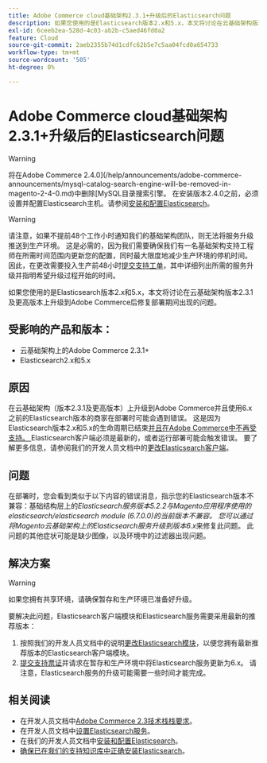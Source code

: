 ```yaml
---
title: Adobe Commerce cloud基础架构2.3.1+升级后的Elasticsearch问题
description: 如果您使用的是Elasticsearch版本2.x和5.x，本文将讨论在云基础架构版本2.3.1及更高版本上升级到Adobe Commerce后修复部署期间出现的问题。
exl-id: 6ceeb2ea-528d-4c03-ab2b-c5aed46fd0a2
feature: Cloud
source-git-commit: 2aeb2355b74d1cdfc62b5e7c5aa04fcd0a654733
workflow-type: tm+mt
source-wordcount: '505'
ht-degree: 0%

---
```


# Adobe Commerce cloud基础架构2.3.1+升级后的Elasticsearch问题

>[!WARNING]
>
>将在Adobe Commerce 2.4.0](/help/announcements/adobe-commerce-announcements/mysql-catalog-search-engine-will-be-removed-in-magento-2-4-0.md)中删除[MySQL目录搜索引擎。 在安装版本2.4.0之前，必须设置并配置Elasticsearch主机。请参阅[安装和配置Elasticsearch](https://experienceleague.adobe.com/en/docs/commerce-operations/configuration-guide/search/overview-search)。

>[!WARNING]
>
>请注意，如果不提前48个工作小时通知我们的基础架构团队，则无法将服务升级推送到生产环境。 这是必需的，因为我们需要确保我们有一名基础架构支持工程师在所需时间范围内更新您的配置，同时最大限度地减少生产环境的停机时间。 因此，在更改需要投入生产前48小时[提交支持工单](/help/help-center-guide/help-center/magento-help-center-user-guide.md#submit-ticket)，其中详细列出所需的服务升级并指明希望升级过程开始的时间。

如果您使用的是Elasticsearch版本2.x和5.x，本文将讨论在云基础架构版本2.3.1及更高版本上升级到Adobe Commerce后修复部署期间出现的问题。

## 受影响的产品和版本：

* 云基础架构上的Adobe Commerce 2.3.1+
* Elasticsearch2.x和5.x

## 原因

在云基础架构（版本2.3.1及更高版本）上升级到Adobe Commerce并且使用6.x之前的Elasticsearch版本的商家在部署时可能会遇到错误。 这是因为Elasticsearch版本2.x和5.x的生命周期已结束[并且在Adobe Commerce中不再受支持。 ](https://www.elastic.co/support/eol)Elasticsearch客户端必须是最新的，或者运行部署可能会触发错误。 要了解更多信息，请参阅我们的开发人员文档中的[更改Elasticsearch客户端](https://experienceleague.adobe.com/en/docs/commerce-operations/configuration-guide/search/overview-search)。

## 问题

在部署时，您会看到类似于以下内容的错误消息，指示您的Elasticsearch版本不兼容：基础结构层上的&#x200B;*Elasticsearch服务版本5.2.2与Magento应用程序使用的elasticsearch/elasticsearch module (6.7.0.0)的当前版本不兼容。* *您可以通过将Magento云基础架构上的Elasticsearch服务升级到版本6.x*&#x200B;来修复此问题。 此问题的其他症状可能是缺少图像，以及环境中的过滤器出现问题。

## 解决方案

>[!WARNING]
>
>如果您拥有共享环境，请确保暂存和生产环境已准备好升级。

要解决此问题，Elasticsearch客户端模块和Elasticsearch服务需要采用最新的推荐版本：

1. 按照我们的开发人员文档中的说明[更改Elasticsearch模块](https://experienceleague.adobe.com/en/docs/commerce-operations/configuration-guide/search/overview-search)，以便您拥有最新推荐版本的Elasticsearch客户端模块。
1. [提交支持票证](/help/help-center-guide/help-center/magento-help-center-user-guide.md#submit-ticket)并请求在暂存和生产环境中将Elasticsearch服务更新为6.x。 请注意，Elasticsearch服务的升级可能需要一些时间才能完成。

## 相关阅读

* 在开发人员文档中[Adobe Commerce 2.3技术栈栈要求](https://experienceleague.adobe.com/en/docs/commerce-operations/installation-guide/overview)。
* 在开发人员文档中[设置Elasticsearch服务](https://experienceleague.adobe.com/en/docs/commerce-cloud-service/user-guide/configure/service/elasticsearch)。
* 在我们的开发人员文档中[安装和配置Elasticsearch](https://experienceleague.adobe.com/en/docs/commerce-operations/configuration-guide/search/overview-search)。
* [确保已在我们的支持知识库中正确安装Elasticsearch](/help/troubleshooting/elasticsearch/ensure-elasticsearch-is-installed-properly.md)。
